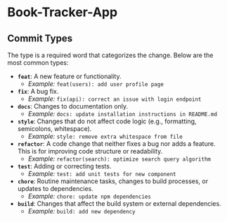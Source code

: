 # Book-Tracker-App

## Commit Types

The type is a required word that categorizes the change. Below are the most common types:

- **`feat`**: A new feature or functionality.
    - _Example:_ `feat(users): add user profile page`
- **`fix`**: A bug fix.
    - _Example:_ `fix(api): correct an issue with login endpoint`
- **`docs`**: Changes to documentation only.
    - _Example:_ `docs: update installation instructions in README.md`
- **`style`**: Changes that do not affect code logic (e.g., formatting, semicolons, whitespace).
    - _Example:_ `style: remove extra whitespace from file`
- **`refactor`**: A code change that neither fixes a bug nor adds a feature. This is for improving code structure or readability.
    - _Example:_ `refactor(search): optimize search query algorithm`
- **`test`**: Adding or correcting tests.
    - _Example:_ `test: add unit tests for new component`
- **`chore`**: Routine maintenance tasks, changes to build processes, or updates to dependencies.
    - _Example:_ `chore: update npm dependencies`
- **`build`**: Changes that affect the build system or external dependencies.
    - _Example:_ `build: add new dependency`
